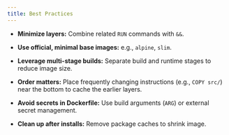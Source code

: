 ```yaml
---
title: Best Practices
---
```


- **Minimize layers:** Combine related `RUN` commands with `&&`.

- **Use official, minimal base images:** e.g., `alpine`, `slim`.

- **Leverage multi-stage builds:** Separate build and runtime stages to reduce image size.

- **Order matters:** Place frequently changing instructions (e.g., `COPY src/`) near the bottom to cache the earlier layers.

- **Avoid secrets in Dockerfile:** Use build arguments (`ARG`) or external secret management.

- **Clean up after installs:** Remove package caches to shrink image.
